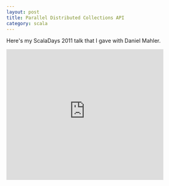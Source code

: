 ```yaml
---
layout: post
title: Parallel Distributed Collections API
category: scala
---
```


Here's my ScalaDays 2011 talk that I gave with Daniel Mahler.

<iframe src="https://docs.google.com/present/embed?id=dfqn4jb_110dngxgpg3" frameborder="0" width="410" height="342"></iframe>


